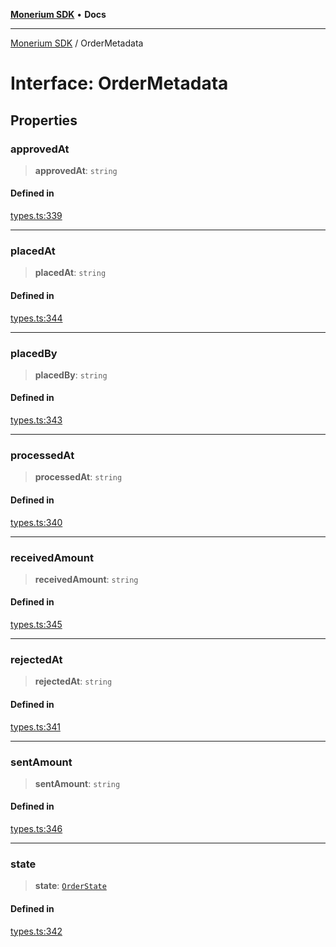 [**Monerium SDK**](../README.md) • **Docs**

---

[Monerium SDK](../README.md) / OrderMetadata

# Interface: OrderMetadata

## Properties

### approvedAt

> **approvedAt**: `string`

#### Defined in

[types.ts:339](https://github.com/monerium/js-monorepo/blob/132ae6f6b7d189aad355aa9ba25793222c11aea9/packages/sdk/src/types.ts#L339)

---

### placedAt

> **placedAt**: `string`

#### Defined in

[types.ts:344](https://github.com/monerium/js-monorepo/blob/132ae6f6b7d189aad355aa9ba25793222c11aea9/packages/sdk/src/types.ts#L344)

---

### placedBy

> **placedBy**: `string`

#### Defined in

[types.ts:343](https://github.com/monerium/js-monorepo/blob/132ae6f6b7d189aad355aa9ba25793222c11aea9/packages/sdk/src/types.ts#L343)

---

### processedAt

> **processedAt**: `string`

#### Defined in

[types.ts:340](https://github.com/monerium/js-monorepo/blob/132ae6f6b7d189aad355aa9ba25793222c11aea9/packages/sdk/src/types.ts#L340)

---

### receivedAmount

> **receivedAmount**: `string`

#### Defined in

[types.ts:345](https://github.com/monerium/js-monorepo/blob/132ae6f6b7d189aad355aa9ba25793222c11aea9/packages/sdk/src/types.ts#L345)

---

### rejectedAt

> **rejectedAt**: `string`

#### Defined in

[types.ts:341](https://github.com/monerium/js-monorepo/blob/132ae6f6b7d189aad355aa9ba25793222c11aea9/packages/sdk/src/types.ts#L341)

---

### sentAmount

> **sentAmount**: `string`

#### Defined in

[types.ts:346](https://github.com/monerium/js-monorepo/blob/132ae6f6b7d189aad355aa9ba25793222c11aea9/packages/sdk/src/types.ts#L346)

---

### state

> **state**: [`OrderState`](../enumerations/OrderState.md)

#### Defined in

[types.ts:342](https://github.com/monerium/js-monorepo/blob/132ae6f6b7d189aad355aa9ba25793222c11aea9/packages/sdk/src/types.ts#L342)
